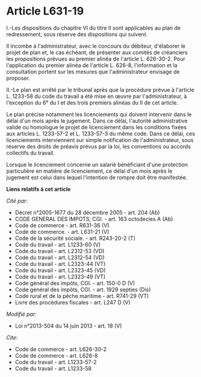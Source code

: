 # Article L631-19

I.-Les dispositions du chapitre VI du titre II sont applicables au plan de redressement, sous réserve des dispositions qui
suivent. 

Il incombe à l'administrateur, avec le concours du débiteur, d'élaborer le projet de plan et, le cas échéant, de présenter
aux comités de créanciers les propositions prévues au premier alinéa de l'article L. 626-30-2. Pour l'application du premier
alinéa de l'article L. 626-8, l'information et la consultation portent sur les mesures que l'administrateur envisage de
proposer. 

II.-Le plan est arrêté par le tribunal après que la procédure prévue à l'article L. 1233-58 du code du travail a été mise en
œuvre par l'administrateur, à l'exception du 6° du I et des trois premiers alinéas du II de cet article. 

Le plan précise notamment les licenciements qui doivent intervenir dans le délai d'un mois après le jugement. Dans ce délai,
l'autorité administrative valide ou homologue le projet de licenciement dans les conditions fixées aux articles L. 1233-57-2
et L. 1233-57-3 du même code. Dans ce délai, ces licenciements interviennent sur simple notification de l'administrateur,
sous réserve des droits de préavis prévus par la loi, les conventions ou accords collectifs du travail. 

Lorsque le licenciement concerne un salarié bénéficiant d'une protection particulière en matière de licenciement, ce délai
d'un mois après le jugement est celui dans lequel l'intention de rompre doit être manifestée.

**Liens relatifs à cet article**

_Cité par_:

  - Décret n°2005-1677 du 28 décembre 2005 - art. 204 (Ab)
  - CODE GENERAL DES IMPOTS, CGI. - art. 163 octodecies A (Ab)
  - Code de commerce - art. R631-36 (V)
  - Code de commerce. - art. L631-21 (V)
  - Code de la sécurité sociale. - art. R243-20-2 (T)
  - Code du travail - art. L1233-60 (V)
  - Code du travail - art. L2312-53 (VD)
  - Code du travail - art. L2312-54 (VD)
  - Code du travail - art. L2323-44 (VT)
  - Code du travail - art. L2323-45 (VD)
  - Code du travail - art. L2323-49 (VT)
  - Code général des impôts, CGI. - art. 150-0 D (V)
  - Code général des impôts, CGI. - art. 1929 septies (Dis)
  - Code rural et de la pêche maritime - art. R741-29 (VT)
  - Livre des procédures fiscales - art. L247 D (V)

_Modifié par_:

  - Loi n°2013-504 du 14 juin 2013 - art. 18 (V)

_Cite_:

  - Code de commerce - art. L626-30-2
  - Code de commerce - art. L626-8
  - Code du travail - art. L1233-57-2
  - Code du travail - art. L1233-58
